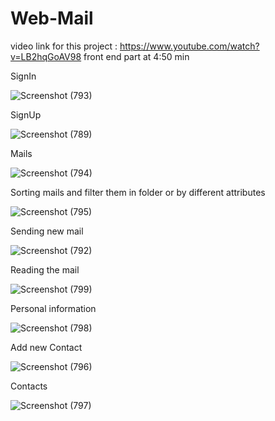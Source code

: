 # Web-Mail
video link for this project : 
https://www.youtube.com/watch?v=LB2hqGoAV98
front end part at 4:50 min 

SignIn 

![Screenshot (793)](https://user-images.githubusercontent.com/58639073/128771424-13e1d8e3-c386-4909-8a9b-b088add4bcbe.png)

SignUp

![Screenshot (789)](https://user-images.githubusercontent.com/58639073/128771542-7dcf9ab8-b331-4a1d-abe4-12d00679e1b3.png)

Mails

![Screenshot (794)](https://user-images.githubusercontent.com/58639073/128771671-adb2ec88-68ad-4beb-a2e8-9d29560eeebb.png)

Sorting mails and filter them in folder or by different attributes

![Screenshot (795)](https://user-images.githubusercontent.com/58639073/128771686-45058df3-4d82-4f31-9f60-91a28bdb0a21.png)

Sending new mail

![Screenshot (792)](https://user-images.githubusercontent.com/58639073/128771730-dba8c670-5b4a-4ae4-9e87-b4c99ca6d14b.png)

Reading the mail

![Screenshot (799)](https://user-images.githubusercontent.com/58639073/128771765-8c597bac-7ed6-4574-a248-a86aac882581.png)

Personal information

![Screenshot (798)](https://user-images.githubusercontent.com/58639073/128771852-7a5a19d3-ca29-45d1-a911-c37ed4ba39e4.png)

Add new Contact

![Screenshot (796)](https://user-images.githubusercontent.com/58639073/128771868-f251358b-c6d7-46ce-a0ca-acc8f87cfdb1.png)

Contacts

![Screenshot (797)](https://user-images.githubusercontent.com/58639073/128771879-f19e39b0-1091-475e-9f31-c3eb8378942e.png)


